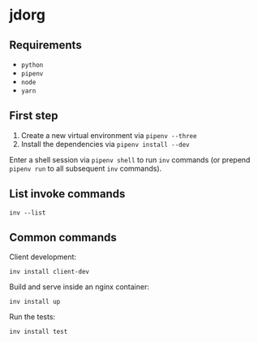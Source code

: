 # jdorg

## Requirements

* `python`
* `pipenv`
* `node`
* `yarn`

## First step

1. Create a new virtual environment via `pipenv --three`
2. Install the dependencies via `pipenv install --dev`

Enter a shell session via `pipenv shell` to run `inv` commands (or prepend `pipenv run` to all subsequent `inv` commands).

## List invoke commands

`inv --list`

## Common commands

Client development:

`inv install client-dev`

Build and serve inside an nginx container:

`inv install up`

Run the tests:

`inv install test`
